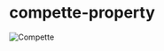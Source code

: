 # compette-property
![Compette](https://user-images.githubusercontent.com/59285330/137525695-d667fb99-c5aa-4553-b791-2c187a94e7dc.png)
